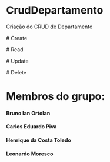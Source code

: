 # CrudDepartamento
<p>Criação do CRUD de Departamento</p>
<p># Create</p>
<p># Read</p>
<p># Update</p>
<p># Delete</p>

<h1> Membros do grupo: </h1>
<h4>Bruno Ian Ortolan</h4>
<h4>Carlos Eduardo Piva</h4>
<h4>Henrique da Costa Toledo</h4>
<h4>Leonardo Moresco</h4>
